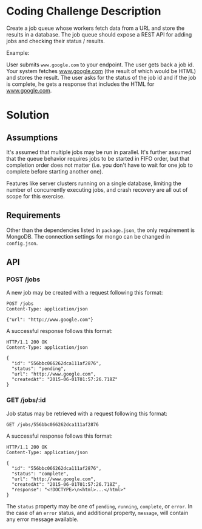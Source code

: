 # Coding Challenge Description

Create a job queue whose workers fetch data from a URL and store the results
in a database.  The job queue should expose a REST API for adding jobs and
checking their status / results.

Example:

User submits `www.google.com` to your endpoint.  The user gets back a job
id. Your system fetches www.google.com (the result of which would be HTML)
and stores the result.  The user asks for the status of the job id and if
the job is complete, he gets a response that includes the HTML for
www.google.com.

# Solution

## Assumptions

It's assumed that multiple jobs may be run in parallel. It's further assumed that the queue behavior requires jobs to be started in FIFO order, but that completion order does not matter (i.e. you don't have to wait for one job to complete before starting another one).

Features like server clusters running on a single database, limiting the number of concurrently executing jobs, and crash recovery are all out of scope for this exercise.

## Requirements

Other than the dependencies listed in `package.json`, the only requirement
is MongoDB. The connection settings for mongo can be changed in
`config.json`.

## API

### POST /jobs

A new job may be created with a request following this format:

```http
POST /jobs
Content-Type: application/json

{"url": "http://www.google.com"}
```

A successful response follows this format:

```http
HTTP/1.1 200 OK
Content-Type: application/json

{
  "id": "556bbc066262dca111af2876",
  "status": "pending",
  "url": "http://www.google.com",
  "createdAt": "2015-06-01T01:57:26.718Z"
}
```

### GET /jobs/:id

Job status may be retrieved with a request following this format:

```http
GET /jobs/556bbc066262dca111af2876
```

A successful response follows this format:

```http
HTTP/1.1 200 OK
Content-Type: application/json

{
  "id": "556bbc066262dca111af2876",
  "status": "complete",
  "url": "http://www.google.com",
  "createdAt": "2015-06-01T01:57:26.718Z",
  "response": "<!DOCTYPE>\n<html>...</html>"
}
```

The `status` property may be one of `pending`, `running`, `complete`, or `error`. In the case of an `error` status, and additional property, `message`, will contain any error message available.
